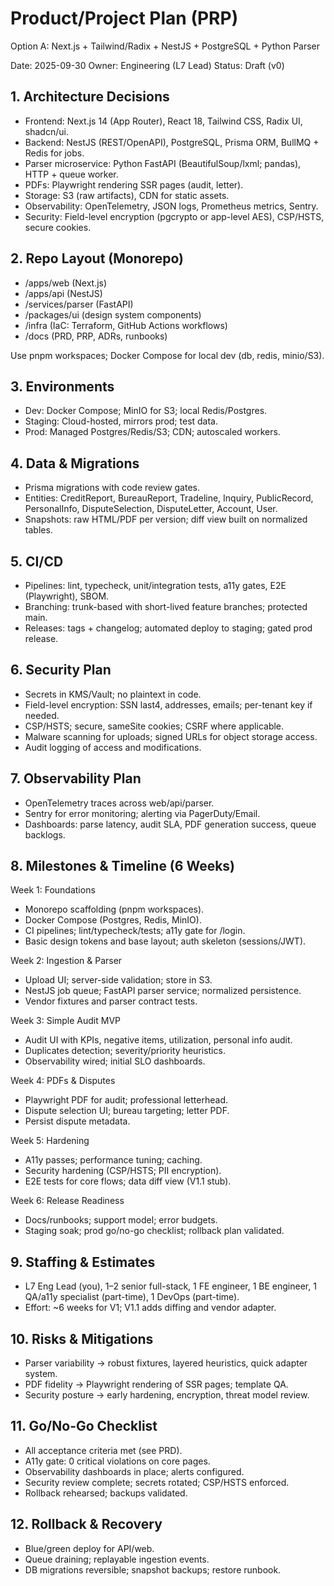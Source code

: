 # Product/Project Plan (PRP)
Option A: Next.js + Tailwind/Radix + NestJS + PostgreSQL + Python Parser

Date: 2025-09-30
Owner: Engineering (L7 Lead)
Status: Draft (v0)

## 1. Architecture Decisions
- Frontend: Next.js 14 (App Router), React 18, Tailwind CSS, Radix UI, shadcn/ui.
- Backend: NestJS (REST/OpenAPI), PostgreSQL, Prisma ORM, BullMQ + Redis for jobs.
- Parser microservice: Python FastAPI (BeautifulSoup/lxml; pandas), HTTP + queue worker.
- PDFs: Playwright rendering SSR pages (audit, letter).
- Storage: S3 (raw artifacts), CDN for static assets.
- Observability: OpenTelemetry, JSON logs, Prometheus metrics, Sentry.
- Security: Field-level encryption (pgcrypto or app-level AES), CSP/HSTS, secure cookies.

## 2. Repo Layout (Monorepo)
- /apps/web (Next.js)
- /apps/api (NestJS)
- /services/parser (FastAPI)
- /packages/ui (design system components)
- /infra (IaC: Terraform, GitHub Actions workflows)
- /docs (PRD, PRP, ADRs, runbooks)

Use pnpm workspaces; Docker Compose for local dev (db, redis, minio/S3).

## 3. Environments
- Dev: Docker Compose; MinIO for S3; local Redis/Postgres.
- Staging: Cloud-hosted, mirrors prod; test data.
- Prod: Managed Postgres/Redis/S3; CDN; autoscaled workers.

## 4. Data & Migrations
- Prisma migrations with code review gates.
- Entities: CreditReport, BureauReport, Tradeline, Inquiry, PublicRecord, PersonalInfo, DisputeSelection, DisputeLetter, Account, User.
- Snapshots: raw HTML/PDF per version; diff view built on normalized tables.

## 5. CI/CD
- Pipelines: lint, typecheck, unit/integration tests, a11y gates, E2E (Playwright), SBOM.
- Branching: trunk-based with short-lived feature branches; protected main.
- Releases: tags + changelog; automated deploy to staging; gated prod release.

## 6. Security Plan
- Secrets in KMS/Vault; no plaintext in code.
- Field-level encryption: SSN last4, addresses, emails; per-tenant key if needed.
- CSP/HSTS; secure, sameSite cookies; CSRF where applicable.
- Malware scanning for uploads; signed URLs for object storage access.
- Audit logging of access and modifications.

## 7. Observability Plan
- OpenTelemetry traces across web/api/parser.
- Sentry for error monitoring; alerting via PagerDuty/Email.
- Dashboards: parse latency, audit SLA, PDF generation success, queue backlogs.

## 8. Milestones & Timeline (6 Weeks)
Week 1: Foundations
- Monorepo scaffolding (pnpm workspaces).
- Docker Compose (Postgres, Redis, MinIO).
- CI pipelines; lint/typecheck/tests; a11y gate for /login.
- Basic design tokens and base layout; auth skeleton (sessions/JWT).

Week 2: Ingestion & Parser
- Upload UI; server-side validation; store in S3.
- NestJS job queue; FastAPI parser service; normalized persistence.
- Vendor fixtures and parser contract tests.

Week 3: Simple Audit MVP
- Audit UI with KPIs, negative items, utilization, personal info audit.
- Duplicates detection; severity/priority heuristics.
- Observability wired; initial SLO dashboards.

Week 4: PDFs & Disputes
- Playwright PDF for audit; professional letterhead.
- Dispute selection UI; bureau targeting; letter PDF.
- Persist dispute metadata.

Week 5: Hardening
- A11y passes; performance tuning; caching.
- Security hardening (CSP/HSTS; PII encryption).
- E2E tests for core flows; data diff view (V1.1 stub).

Week 6: Release Readiness
- Docs/runbooks; support model; error budgets.
- Staging soak; prod go/no-go checklist; rollback plan validated.

## 9. Staffing & Estimates
- L7 Eng Lead (you), 1–2 senior full-stack, 1 FE engineer, 1 BE engineer, 1 QA/a11y specialist (part-time), 1 DevOps (part-time).
- Effort: ~6 weeks for V1; V1.1 adds diffing and vendor adapter.

## 10. Risks & Mitigations
- Parser variability → robust fixtures, layered heuristics, quick adapter system.
- PDF fidelity → Playwright rendering of SSR pages; template QA.
- Security posture → early hardening, encryption, threat model review.

## 11. Go/No-Go Checklist
- All acceptance criteria met (see PRD).
- A11y gate: 0 critical violations on core pages.
- Observability dashboards in place; alerts configured.
- Security review complete; secrets rotated; CSP/HSTS enforced.
- Rollback rehearsed; backups validated.

## 12. Rollback & Recovery
- Blue/green deploy for API/web.
- Queue draining; replayable ingestion events.
- DB migrations reversible; snapshot backups; restore runbook.

